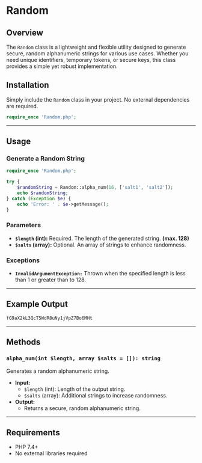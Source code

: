 # Random

## Overview

The `Random` class is a lightweight and flexible utility designed to generate secure, random alphanumeric strings for various use cases. Whether you need unique identifiers, temporary tokens, or secure keys, this class provides a simple yet robust implementation.

## Installation

Simply include the `Random` class in your project. No external dependencies are required.

```php
require_once 'Random.php';
```

---

## Usage

### Generate a Random String

```php
require_once 'Random.php';

try {
    $randomString = Random::alpha_num(16, ['salt1', 'salt2']);
    echo $randomString;
} catch (Exception $e) {
    echo 'Error: ' . $e->getMessage();
}
```

### Parameters
- **`$length` (int):** Required. The length of the generated string. **(max. 128)**
- **`$salts` (array):** Optional. An array of strings to enhance randomness.

### Exceptions
- **`InvalidArgumentException:`** Thrown when the specified length is less than 1 or greater than to 128.

---

## Example Output

```text
fG9aX2kL3QcT5WdR8uNy1jVpZ7Bo6MHt
```

---

## Methods

### `alpha_num(int $length, array $salts = []): string`
Generates a random alphanumeric string.

- **Input:**
  - `$length` (int): Length of the output string.
  - `$salts` (array): Additional strings to increase randomness.
- **Output:**
  - Returns a secure, random alphanumeric string.

---

## Requirements

- PHP 7.4+
- No external libraries required

